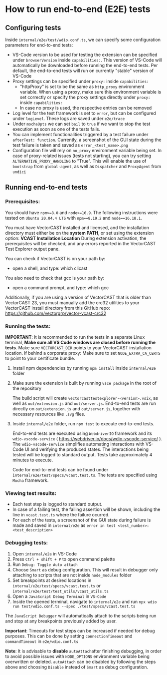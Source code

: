 # How to run end-to-end (E2E) tests

## Configuring tests

Inside `internal/e2e/test/wdio.conf.ts`, we can specify some configuration parameters for end-to-end tests:

- VS-Code version to be used for testing the extension can be specified under `browserVersion` inside `capabilities:`. This version of VS-Code will automatically be downloaded before running the end-to-end tests. Per default, the end-to-end tests will run on currently "stable" version of VS-Code
- Proxy settings can be specified under `proxy:` inside `capabilities:`
    - "httpProxy" is set to be the same as `http_proxy` environment variable. When using a proxy, make sure this environment variable is set correctly or specify the proxy settings directly under `proxy:` inside `capabilities:`
    - In case no proxy is used, the respective entries can be removed
- Log level for the test framework is set to `error`, but can be configured under `logLevel`. These logs are saved under `e2e/trace`
- Under `mochaOpts` we can set `bail` to `true` if we want to stop the test execution as soon as one of the tests fails. 
- You can implement functionalities triggered by a test failure under `afterTest: function`. Currently, a screenshot of the GUI state during the test failure is taken and saved as `error_<test_name>.png`
- Configuration file will rely on `no_proxy` environment variable being set. In case of proxy-related issues (tests not starting), you can try setting `ALTERNATIVE_PROXY_HANDLING` to "True". This will enable the use of `bootstrap` from `global-agent`, as well as `Dispatcher` and `ProxyAgent` from `undici`

## Running end-to-end tests

### Prerequisites:

You should have `npm>=8.0` and `node>=16.9`. The following instructions were tested on `Ubuntu 20.04.4 LTS` with `npm==8.19.2` and `node==16.18.1`.

You must have VectorCAST installed and licensed, and the installation directory
must either be on the **system PATH**, or set using the extension option: **VCAST Installation Location**
During extension activation, the prerequisites will be checked, and any errors 
reported in the VectorCAST Test Explorer output pane.

You can check if VectorCAST is on your path by:

* open a shell, and type: which clicast

You also need to check that gcc is your path by:

* open a command prompt, and type: which gcc

Additionally, if you are using a version of VectorCAST that is older than
VectorCAST 23, you must manually add the crc32 utilities to your VectorCAST
install directory from this GitHub repo: https://github.com/vectorgrp/vector-vcast-crc32

### Running the tests:

**IMPORTANT**: It is recommended to run the tests in a separate Linux terminal, **Make sure all VS Code windows are closed before running the tests**. 
Make sure `VECTORCAST_DIR` points to your VectorCAST installation location.
If behind a corporate proxy: Make sure to set `NODE_EXTRA_CA_CERTS` to point to your certificate bundle.

1)  
    Install npm dependencies by running `npm install` inside `internal/e2e` folder

2) 
    Make sure the extension is built by running `vsce package` in the root of the repository
   
    The build script will create `vectorcasttestexplorer-<version>.vsix`, as well as `out/extension.js` and `out/server.js`. End-to-end tests are run directly on `out/extension.js` and `out/server.js`, together with necessary resources like `.svg` files.


3) 
    Inside `internal/e2e` folder, run ```npm test``` to execute end-to-end tests. 

    End-to-end tests are executed using `WebdriverIO` framework and its `wdio-vscode-service` ( https://webdriver.io/docs/wdio-vscode-service/ ). The `wdio-vscode-service` simplifies automating interactions with VS-Code UI and verifying the produced states. The interactions being tested will be logged to standard output. Tests take approximately 4 minutes to execute.

    Code for end-to-end tests can be found under `internal/e2e/test/specs/vcast.test.ts`. The tests are specified using `Mocha` framework.

### Viewing test results:
    
- Each test step is logged to standard output. 
- In case of a failing test, the failing assertion will be shown, including the line in `vcast.test.ts` where the failure ocurred. 
- For each of the tests, a screenshot of the GUI state during failure is made and saved in `internal/e2e` as `error in test <test_number>: <test_description>`

### Debugging tests:

1) Open `internal/e2e` in VS-Code 
2) Press `Ctrl + shift + P` to open command palette
3) Run `Debug: Toggle Auto attach`
4) Choose `Smart` as debug configuration. This will result in debugger only attaching to scripts that are not inside `node_modules` folder
5) Set breakpoints at desired locations in `internal/e2e/test/specs/vcast.test.ts` or `internal/e2e/test/test_utils/vcast_utils.ts`
6) Open a `JavaScript Debug Terminal` in `VS-Code`
7) Inside the opened terminal, navigate to `internal/e2e` and run ```npx wdio run test/wdio.conf.ts --spec ./test/specs/vcast.test.ts```

The `JavaScript Debugger` will automatically attach to the scripts being run and stop at any breakpoints previously added by user.

**Important**: Timeouts for test steps can be increased if needed for debug purposes. This can be done by setting `connectionTimeout` and `commandTimeout` in `e2e/wdio.conf.ts`

**Note**: It is advisable to **disable** `autoAttach`after finishing debugging, in order to avoid possible issues with `NODE_OPTIONS` environment variable being overwritten or deleted. `autoAttach` can be disabled by following the steps above and choosing `Disable` instead of `Smart` as debug configuration.
